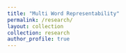 ```yaml
---
title: "Multi Word Representability"
permalink: /research/
layout: collection
collection: research
author_profile: true
---
```

